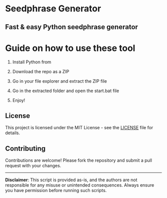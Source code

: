 # Seedphrase Generator 
     
## Fast & easy Python seedphrase generator 
 
# Guide on how to use these tool
    
1. Install Python from     
    
2. Download the repo as a ZIP     
   
3. Go in your file explorer and extract the ZIP file   

4. Go in the extracted folder and open the start.bat file     
   
5. Enjoy!  
   
## License  
 
This project is licensed under the MIT License - see the [LICENSE](LICENSE) file for details. 
   
## Contributing   
    
Contributions are welcome! Please fork the repository and submit a pull request with your changes.     
  
---   
      
**Disclaimer**: This script is provided as-is, and the authors are not responsible for any misuse or unintended consequences. Always ensure you have permission before running such scripts.   